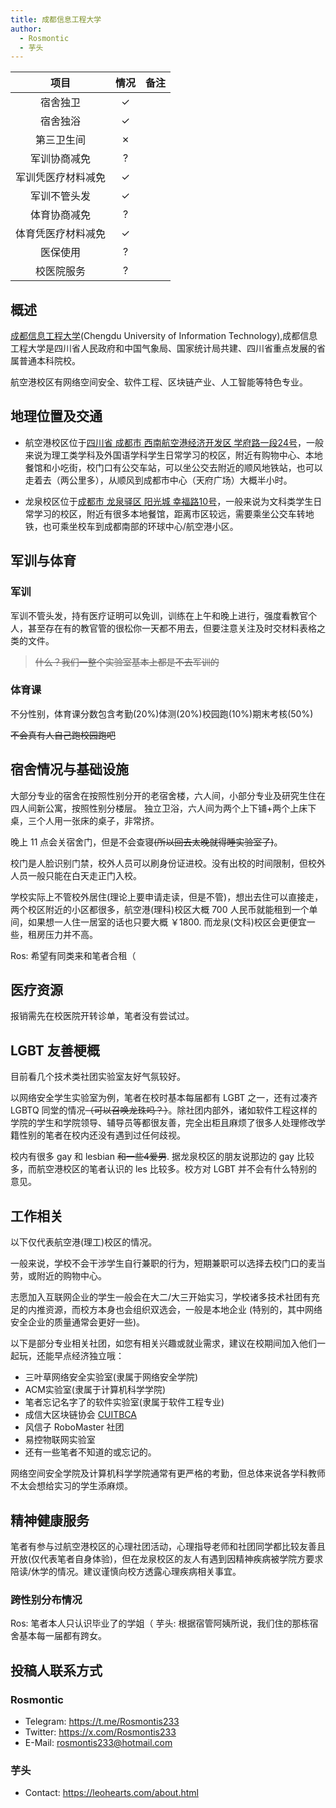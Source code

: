 ```yaml
---
title: 成都信息工程大学
author:
  - Rosmontic
  - 芋头
---
```


|        项目        | 情况 |     备注     |
| :----------------: | :--: | :----------: |
|      宿舍独卫      |  ✓   |              |
|      宿舍独浴      |  ✓   |              |
|     第三卫生间     |  ✗   |              |
|    军训协商减免    |  ?   |              |
| 军训凭医疗材料减免 |  ✓   |              |
|    军训不管头发    |  ✓   |               |
|    体育协商减免    |  ?   |              |
| 体育凭医疗材料减免 |  ✓   |              |
|      医保使用      |  ?   |              |
|     校医院服务     |   ?  |              |

## 概述

[成都信息工程大学](https://www.cuit.edu.cn/)(Chengdu University of Information Technology),成都信息工程大学是四川省人民政府和中国气象局、国家统计局共建、四川省重点发展的省属普通本科院校。

航空港校区有网络空间安全、软件工程、区块链产业、人工智能等特色专业。

## 地理位置及交通

- 航空港校区位于[四川省 成都市 西南航空港经济开发区 学府路一段24号](https://www.amap.com/place/B001C0650L)，一般来说为理工类学科及外国语学科学生日常学习的校区，附近有购物中心、本地餐馆和小吃街，校门口有公交车站，可以坐公交去附近的顺风地铁站，也可以走着去（两公里多），从顺风到成都市中心（天府广场）大概半小时。

- 龙泉校区位于[成都市 龙泉驿区 阳光城 幸福路10号](https://www.amap.com/place/B001C06VLJ)，一般来说为文科类学生日常学习的校区，附近有很多本地餐馆，距离市区较远，需要乘坐公交车转地铁，也可乘坐校车到成都南部的环球中心/航空港小区。

## 军训与体育

### 军训

军训不管头发，持有医疗证明可以免训，训练在上午和晚上进行，强度看教官个人，甚至存在有的教官管的很松你一天都不用去，但要注意关注及时交材料表格之类的文件。

> ~~什么？我们一整个实验室基本上都是不去军训的~~

### 体育课

不分性别，体育课分数包含考勤(20%)体测(20%)校园跑(10%)期末考核(50%)

~~不会真有人自己跑校园跑吧~~

## 宿舍情况与基础设施

大部分专业的宿舍在按照性别分开的老宿舍楼，六人间，小部分专业及研究生住在四人间新公寓，按照性别分楼层。
独立卫浴，六人间为两个上下铺+两个上床下桌，三个人用一张床的桌子，非常挤。

晚上 11 点会关宿舍门，但是不会查寝~~(所以回去太晚就得睡实验室了)~~。

校门是人脸识别门禁，校外人员可以刷身份证进校。没有出校的时间限制，但校外人员一般只能在白天走正门入校。

学校实际上不管校外居住(理论上要申请走读，但是不管)，想出去住可以直接走，两个校区附近的小区都很多，航空港(理科)校区大概 700 人民币就能租到一个单间，如果想一人住一居室的话也只要大概 ￥1800. 而龙泉(文科)校区会更便宜一些，租房压力并不高。

Ros: 希望有同类来和笔者合租（

## 医疗资源

报销需先在校医院开转诊单，笔者没有尝试过。

## LGBT 友善梗概

目前看几个技术类社团实验室友好气氛较好。

以网络安全学生实验室为例，笔者在校时基本每届都有 LGBT 之一，还有过凑齐 LGBTQ 同堂的情况~~（可以召唤龙珠吗？）~~。除社团内部外，诸如软件工程这样的学院的学生和学院领导、辅导员等都很友善，完全出柜且麻烦了很多人处理修改学籍性别的笔者在校内还没有遇到过任何歧视。

校内有很多 gay 和 lesbian ~~和一些4爱男~~. 据龙泉校区的朋友说那边的 gay 比较多，而航空港校区的笔者认识的 les 比较多。校方对 LGBT 并不会有什么特别的意见。

## 工作相关

以下仅代表航空港(理工)校区的情况。

一般来说，学校不会干涉学生自行兼职的行为，短期兼职可以选择去校门口的麦当劳，或附近的购物中心。

志愿加入互联网企业的学生一般会在大二/大三开始实习，学校诸多技术社团有充足的内推资源，而校方本身也会组织双选会，一般是本地企业 (特别的，其中网络安全企业的质量通常会更好一些)。

以下是部分专业相关社团，如您有相关兴趣或就业需求，建议在校期间加入他们一起玩，还能早点经济独立哦：
- 三叶草网络安全实验室(隶属于网络安全学院) 
- ACM实验室(隶属于计算机科学学院)
- 笔者忘记名字了的软件实验室(隶属于软件工程专业)
- 成信大区块链协会 [CUITBCA](https://x.com/cuitbca2020)
- 风信子 RoboMaster 社团 
- 易控物联网实验室
- 还有一些笔者不知道的或忘记的。

网络空间安全学院及计算机科学学院通常有更严格的考勤，但总体来说各学科教师不太会想给实习的学生添麻烦。

## 精神健康服务

笔者有参与过航空港校区的心理社团活动，心理指导老师和社团同学都比较友善且开放(仅代表笔者自身体验)，但在龙泉校区的友人有遇到因精神疾病被学院方要求陪读/休学的情况。建议谨慎向校方透露心理疾病相关事宜。

### 跨性别分布情况

Ros: 笔者本人只认识毕业了的学姐（
芋头: 根据宿管阿姨所说，我们住的那栋宿舍基本每一届都有跨女。

## 投稿人联系方式

### Rosmontic

- Telegram: <https://t.me/Rosmontis233>
- Twitter: <https://x.com/Rosmontis233>
- E-Mail: <rosmontis233@hotmail.com>

### 芋头

- Contact: <https://leohearts.com/about.html>

